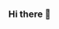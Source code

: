 ### Hi there 👋

<!--
**fl64/fl64** is a ✨ _special_ ✨ repository because its `README.md` (this file) appears on your GitHub profile.

Here are some ideas to get you started:

- 🔭 I’m currently work at getmobit as a devops engineer
- 🌱 I’m currently learning to take the CNCF CKA exam
- 📫 How to reach me: 
  - telegram: @flsixtyfour
  - email: flsixtyfour@gmail.com
  - linkedin: https://bit.ly/38Krse5
  - hh.ru: https://hh.ru/resume/57f2ea62ff056649c00039ed1f557752746b53

